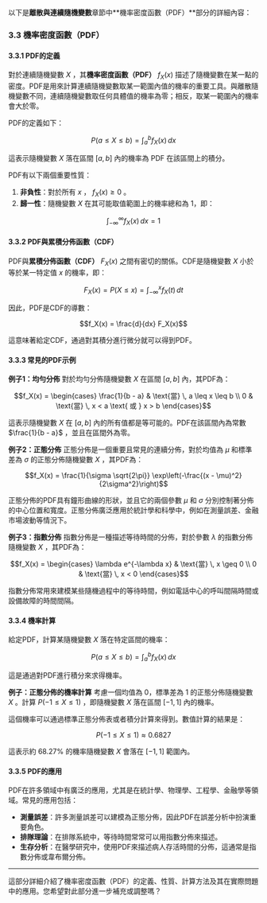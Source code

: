 以下是**離散與連續隨機變數**章節中**機率密度函數（PDF）**部分的詳細內容：

### 3.3 機率密度函數（PDF）

#### 3.3.1 PDF的定義
對於連續隨機變數  $`X`$ ，其**機率密度函數（PDF）**  $`f_X(x)`$  描述了隨機變數在某一點的密度。PDF是用來計算連續隨機變數取某一範圍內值的機率的重要工具。與離散隨機變數不同，連續隨機變數取任何具體值的機率為零；相反，取某一範圍內的機率會大於零。

PDF的定義如下：

```math
P(a \leq X \leq b) = \int_a^b f_X(x) \, dx
```

這表示隨機變數  $`X`$  落在區間  $`[a, b]`$  內的機率為 PDF 在該區間上的積分。

PDF有以下兩個重要性質：
1. **非負性**：對於所有  $`x`$ ， $`f_X(x) \geq 0`$ 。
2. **歸一性**：隨機變數  $`X`$  在其可能取值範圍上的機率總和為 1，即：

```math
\int_{-\infty}^{\infty} f_X(x) \, dx = 1
```


#### 3.3.2 PDF與累積分佈函數（CDF）

PDF與**累積分佈函數（CDF）**  $`F_X(x)`$  之間有密切的關係。CDF是隨機變數  $`X`$  小於等於某一特定值  $`x`$  的機率，即：

```math
F_X(x) = P(X \leq x) = \int_{-\infty}^x f_X(t) \, dt
```

因此，PDF是CDF的導數：

```math
f_X(x) = \frac{d}{dx} F_X(x)
```

這意味著給定CDF，通過對其積分進行微分就可以得到PDF。

#### 3.3.3 常見的PDF示例

**例子1：均勻分佈**
對於均勻分佈隨機變數  $`X`$  在區間  $`[a, b]`$  內，其PDF為：

```math
f_X(x) = \begin{cases}
\frac{1}{b - a} & \text{當} \, a \leq x \leq b \\
0 & \text{當} \, x < a \text{ 或 } x > b
\end{cases}
```

這表示隨機變數  $`X`$  在  $`[a, b]`$  內的所有值都是等可能的。PDF在該區間內為常數  $`\frac{1}{b - a}`$ ，並且在區間外為零。

**例子2：正態分佈**
正態分佈是一個重要且常見的連續分佈，對於均值為  $`\mu`$  和標準差為  $`\sigma`$  的正態分佈隨機變數  $`X`$ ，其PDF為：

```math
f_X(x) = \frac{1}{\sigma \sqrt{2\pi}} \exp\left(-\frac{(x - \mu)^2}{2\sigma^2}\right)
```

正態分佈的PDF具有鐘形曲線的形狀，並且它的兩個參數  $`\mu`$  和  $`\sigma`$  分別控制著分佈的中心位置和寬度。正態分佈廣泛應用於統計學和科學中，例如在測量誤差、金融市場波動等情況下。

**例子3：指數分佈**
指數分佈是一種描述等待時間的分佈，對於參數  $`\lambda`$  的指數分佈隨機變數  $`X`$ ，其PDF為：

```math
f_X(x) = \begin{cases}
\lambda e^{-\lambda x} & \text{當} \, x \geq 0 \\
0 & \text{當} \, x < 0
\end{cases}
```

指數分佈常用來建模某些隨機過程中的等待時間，例如電話中心的呼叫間隔時間或設備故障的時間間隔。

#### 3.3.4 機率計算

給定PDF，計算某隨機變數  $`X`$  落在特定區間的機率：

```math
P(a \leq X \leq b) = \int_a^b f_X(x) \, dx
```

這是通過對PDF進行積分來求得機率。

**例子：正態分佈的機率計算**
考慮一個均值為 0，標準差為 1 的正態分佈隨機變數  $`X`$ 。計算  $`P(-1 \leq X \leq 1)`$ ，即隨機變數  $`X`$  落在區間  $`[-1, 1]`$  內的機率。

這個機率可以通過標準正態分佈表或者積分計算來得到。數值計算的結果是：

```math
P(-1 \leq X \leq 1) \approx 0.6827
```

這表示約 68.27% 的機率隨機變數  $`X`$  會落在  $`[-1, 1]`$  範圍內。

#### 3.3.5 PDF的應用

PDF在許多領域中有廣泛的應用，尤其是在統計學、物理學、工程學、金融學等領域。常見的應用包括：
- **測量誤差**：許多測量誤差可以建模為正態分佈，因此PDF在誤差分析中扮演重要角色。
- **排隊理論**：在排隊系統中，等待時間常常可以用指數分佈來描述。
- **生存分析**：在醫學研究中，使用PDF來描述病人存活時間的分佈，這通常是指數分佈或韋布爾分佈。

---

這部分詳細介紹了機率密度函數（PDF）的定義、性質、計算方法及其在實際問題中的應用。您希望對此部分進一步補充或調整嗎？